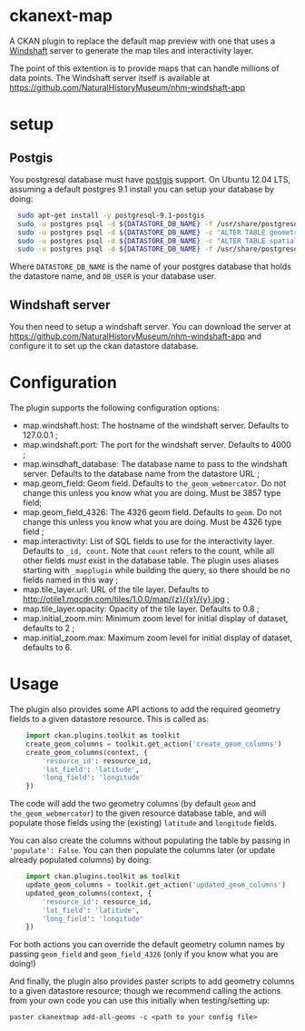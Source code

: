 ckanext-map
===========

A CKAN plugin to replace the default map preview with one that uses a
<a href="https://github.com/CartoDB/Windshaft">Windshaft</a> server to generate the map tiles and interactivity layer.

The point of this extention is to provide maps that can handle millions of data points. The Windshaft server itself is
available at
<a href="https://github.com/NaturalHistoryMuseum/nhm-windshaft-app">https://github.com/NaturalHistoryMuseum/nhm-windshaft-app</a>

setup
=====

Postgis
-------

You postgresql database must have <a href="http://postgis.net/">postgis</a> support. On Ubuntu 12.04 LTS, assuming a
default postgres 9.1 install you can setup your database by doing:

```bash
  sudo apt-get install -y postgresql-9.1-postgis
  sudo -u postgres psql -d ${DATASTORE_DB_NAME} -f /usr/share/postgresql/9.1/contrib/postgis-1.5/postgis.sql
  sudo -u postgres psql -d ${DATASTORE_DB_NAME} -c "ALTER TABLE geometry_columns OWNER TO $DB_USER"
  sudo -u postgres psql -d ${DATASTORE_DB_NAME} -c "ALTER TABLE spatial_ref_sys OWNER TO $DB_USER"
  sudo -u postgres psql -d ${DATASTORE_DB_NAME} -f /usr/share/postgresql/9.1/contrib/postgis-1.5/spatial_ref_sys.sql
```

Where ```DATASTORE_DB_NAME``` is the name of your postgres database that holds the datastore name, and ```DB_USER``` is
your database user.

Windshaft server
----------------

You then need to setup a windshaft server. You can download the server at
<a href="https://github.com/NaturalHistoryMuseum/nhm-windshaft-app">https://github.com/NaturalHistoryMuseum/nhm-windshaft-app</a>
and configure it to set up the ckan datastore database.

Configuration
=============

The plugin supports the following configuration options:

- map.windshaft.host: The hostname of the windshaft server. Defaults to 127.0.0.1 ;
- map.windshaft.port: The port for the windshaft server. Defaults to 4000 ;
- map.winsdhaft_database: The database name to pass to the windshaft server. Defaults
  to the database name from the datastore URL ;
- map.geom_field: Geom field. Defaults to ```the_geom_webmercator```. Do not change this unless you know what you are
  doing. Must be 3857 type field;
- map.geom_field_4326: The 4326 geom field. Defaults to ```geom```. Do not change this unless you know what you are
  doing. Must be 4326 type field ;
- map.interactivity: List of SQL fields to use for the interactivity layer. Defaults to ```_id, count```. Note that
  ```count``` refers to the count, while all other fields *must* exist in the database table. The plugin uses aliases
  starting with ```_mapplugin``` while building the query, so there should be no fields named in this way ;
- map.tile_layer.url: URL of the tile layer. Defaults to http://otile1.mqcdn.com/tiles/1.0.0/map/{z}/{x}/{y}.jpg ;
- map.tile_layer.opacity: Opacity of the tile layer. Defaults to 0.8 ;
- map.initial_zoom.min: Minimum zoom level for initial display of dataset, defaults to 2 ;
- map.initial_zoom.max: Maximum zoom level for initial display of dataset, defaults to 6.

Usage
=====

The plugin also provides some API actions to add the required geometry fields to a given datastore resource. This is
called as:

```python
    import ckan.plugins.toolkit as toolkit
    create_geom_columns = toolkit.get_action('create_geom_columns')
    create_geom_columns(context, {
        'resource_id': resource_id,
        'lat_field': 'latitude',
        'long_field': 'longitude'
    })
```

The code will add the two geometry columns (by default ```geom``` and ```the_geom_webmercator```) to the given resource
database table, and will populate those fields using the (existing) ```latitude``` and ```longitude``` fields.

You can also create the columns without populating the table by passing in ```'populate': False```. You can then
populate the columns later (or update already populated columns) by doing:

```python
    import ckan.plugins.toolkit as toolkit
    update_geom_columns = toolkit.get_action('updated_geom_columns')
    updated_geom_columns(context, {
        'resource_id': resource_id,
        'lat_field': 'latitude',
        'long_field': 'longitude'
    })
```


For both actions you can override the default geometry column names by passing ```geom_field``` and
```geom_field_4326``` (only if you know what you are doing!)

And finally, the plugin also provides paster scripts to add geometry columns to a given datastore resource; though we
recommend calling the actions from your own code you can use this initially when testing/setting up:

```
paster ckanextmap add-all-geoms -c <path to your config file>
```